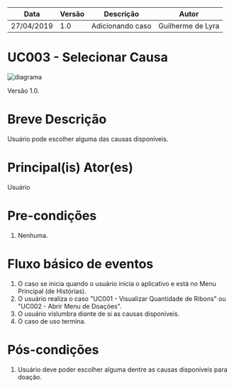 | Data       | Versão  | Descrição       | Autor            |
| ---------- | ------- | --------------- | ---------------- |
| 27/04/2019 | 1.0 | Adicionando caso  | Guilherme de Lyra |


# UC003 - Selecionar Causa

![diagrama](Doar_Ribons.png)

Versão 1.0.

# Breve Descrição
Usuário pode escolher alguma das causas disponíveis.

# Principal(is) Ator(es)
Usuário

# Pre-condições
1. Nenhuma.

# Fluxo básico de eventos
1. O caso se inicia quando o usuário inicia o aplicativo e está no Menu Principal (de Histórias).
1. O usuário realiza o caso "UC001 - Visualizar Quantidade de Ribons" ou "UC002 - Abrir Menu de Doações".
1. O usuário vislumbra diante de si as causas disponíveis.
1. O caso de uso termina.

# Pós-condições
1. Usuário deve poder escolher alguma dentre as causas disponíveis para doação.
